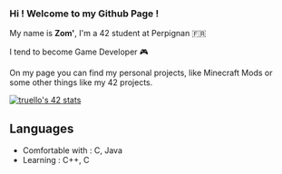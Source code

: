 ### Hi ! Welcome to my Github Page !

My name is **Zom'**, I'm a 42 student at Perpignan 🇫🇷

I tend to become Game Developer 🎮

On my page you can find my personal projects, like Minecraft Mods or some other things like my 42 projects.

[![truello's 42 stats](https://badge42.coday.fr/api/v2/clvjj7mxh3319901p4y5i2rnlz/stats?cursusId=21&coalitionId=319)](https://github.com/Coday-meric/badge42)

## Languages

- Comfortable with : C, Java
- Learning : C++, C
